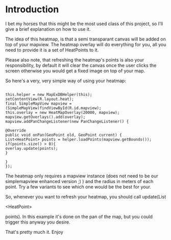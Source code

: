 # Introduction #

I bet my horses that this might be the most used class of this project, so I'll give a brief explanation on how to use it.

The idea of this heatmap, is that a semi transparant canvas will be added on top of your mapview. The heatmap overlay will do everything for you, all you need to provide it is a set of HeatPoints to it.

Please also note, that refreshing the heatmap's points is also your responsibility, by default it will clear the canvas once the user clicks the screen otherwise you would get a fixed image on top of your map.

So here's  a very, very simple way of using your heatmap:

```

this.helper = new MapExDBHelper(this);
setContentView(R.layout.heat);
final SimpleMapView mapview = (SimpleMapView)findViewById(R.id.mapview);
this.overlay = new HeatMapOverlay(20000, mapview);
mapview.getOverlays().add(overlay);
mapview.addPanChangeListener(new PanChangeListener() {

@Override
public void onPan(GeoPoint old, GeoPoint current) {
List<HeatPoint> points = helper.loadPoints(mapview.getBounds());
if(points.size() > 0){
overlay.update(points);
}

}
});

```

The heatmap only requires a mapview instance (does not need to be our simplemapview enhanced version ;) ) and the radius in meters of each point. Try a few variants to see which one would be the best for your.

So, whenever you want to refresh your heatmap, you should call update(List

&lt;HeatPoint&gt;

 points). In this example it's done on the pan of the map, but you could trigger this anyway you desire.

That's pretty much it. Enjoy

